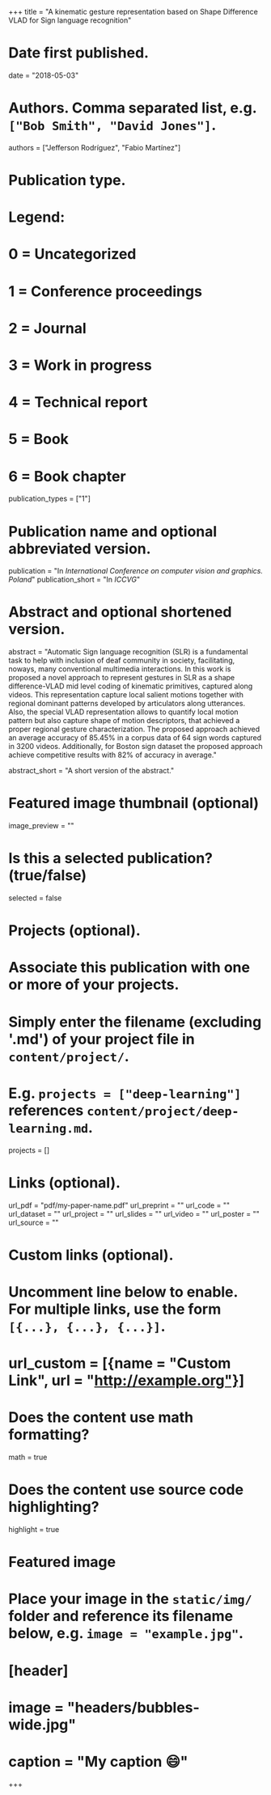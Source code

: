 +++
title = "A kinematic gesture representation based on Shape Difference VLAD for Sign language recognition"

# Date first published.
date = "2018-05-03"

# Authors. Comma separated list, e.g. `["Bob Smith", "David Jones"]`.
authors = ["Jefferson Rodríguez", "Fabio Martínez"]

# Publication type.
# Legend:
# 0 = Uncategorized
# 1 = Conference proceedings
# 2 = Journal
# 3 = Work in progress
# 4 = Technical report
# 5 = Book
# 6 = Book chapter
publication_types = ["1"]

# Publication name and optional abbreviated version.
publication = "In *International Conference on computer vision and graphics. Poland*"
publication_short = "In *ICCVG*"

# Abstract and optional shortened version.
abstract = "Automatic Sign language recognition (SLR) is a fundamental task to help with inclusion of deaf community in society, facilitating, noways,  many conventional multimedia interactions. In this work is proposed a novel approach to represent gestures in SLR as a shape difference-VLAD mid level coding of kinematic primitives, captured along videos. This representation capture local salient motions together with regional dominant patterns developed by articulators along utterances. Also, the special VLAD representation allows to quantify local motion pattern but also capture shape of motion descriptors, that achieved a proper regional gesture characterization. The proposed approach achieved an average accuracy of 85.45%  in a corpus data of 64 sign words captured in 3200 videos. Additionally, for Boston sign dataset the proposed approach achieve competitive results with 82% of accuracy in average."

abstract_short = "A short version of the abstract."

# Featured image thumbnail (optional)
image_preview = ""

# Is this a selected publication? (true/false)
selected = false

# Projects (optional).
#   Associate this publication with one or more of your projects.
#   Simply enter the filename (excluding '.md') of your project file in `content/project/`.
#   E.g. `projects = ["deep-learning"]` references `content/project/deep-learning.md`.
projects = []

# Links (optional).
url_pdf = "pdf/my-paper-name.pdf"
url_preprint = ""
url_code = ""
url_dataset = ""
url_project = ""
url_slides = ""
url_video = ""
url_poster = ""
url_source = ""

# Custom links (optional).
#   Uncomment line below to enable. For multiple links, use the form `[{...}, {...}, {...}]`.
# url_custom = [{name = "Custom Link", url = "http://example.org"}]

# Does the content use math formatting?
math = true

# Does the content use source code highlighting?
highlight = true

# Featured image
# Place your image in the `static/img/` folder and reference its filename below, e.g. `image = "example.jpg"`.
# [header]
# image = "headers/bubbles-wide.jpg"
# caption = "My caption 😄"

+++

